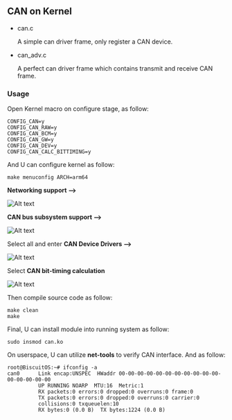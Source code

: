 CAN on Kernel
-----------------------------------------

* can.c

  A simple can driver frame, only register a CAN device.

* can_adv.c

  A perfect can driver frame which contains transmit and receive CAN frame.

### Usage

Open Kernel macro on configure stage, as follow:

```
CONFIG_CAN=y
CONFIG_CAN_RAW=y
CONFIG_CAN_BCM=y
CONFIG_CAN_GW=y
CONFIG_CAN_DEV=y
CONFIG_CAN_CALC_BITTIMING=y
```

And U can configure kernel as follow:

```
make menuconfig ARCH=arm64
```

**Networking support -->**

![Alt text](https://github.com/EmulateSpace/PictureSet/blob/master/BiscuitOS/kernel/DEV00065.png)

**CAN bus subsystem support -->**

![Alt text](https://github.com/EmulateSpace/PictureSet/blob/master/BiscuitOS/kernel/DEV00066.png)

Select all and enter **CAN Device Drivers -->**

![Alt text](https://github.com/EmulateSpace/PictureSet/blob/master/BiscuitOS/kernel/DEV00067.png)

Select **CAN bit-timing calculation**

![Alt text](https://github.com/EmulateSpace/PictureSet/blob/master/BiscuitOS/kernel/DEV00068.png)

Then compile source code as follow:

```
make clean
make
```

Final, U can install module into running system as follow:

```
sudo insmod can.ko
```

On userspace, U can utilize **net-tools** to verify CAN interface. And as
follow:

```
root@BiscuitOS:~# ifconfig -a
can0      Link encap:UNSPEC  HWaddr 00-00-00-00-00-00-00-00-00-00-00-00-00-00-00-00  
          UP RUNNING NOARP  MTU:16  Metric:1
          RX packets:0 errors:0 dropped:0 overruns:0 frame:0
          TX packets:0 errors:0 dropped:0 overruns:0 carrier:0
          collisions:0 txqueuelen:10 
          RX bytes:0 (0.0 B)  TX bytes:1224 (0.0 B)
```
